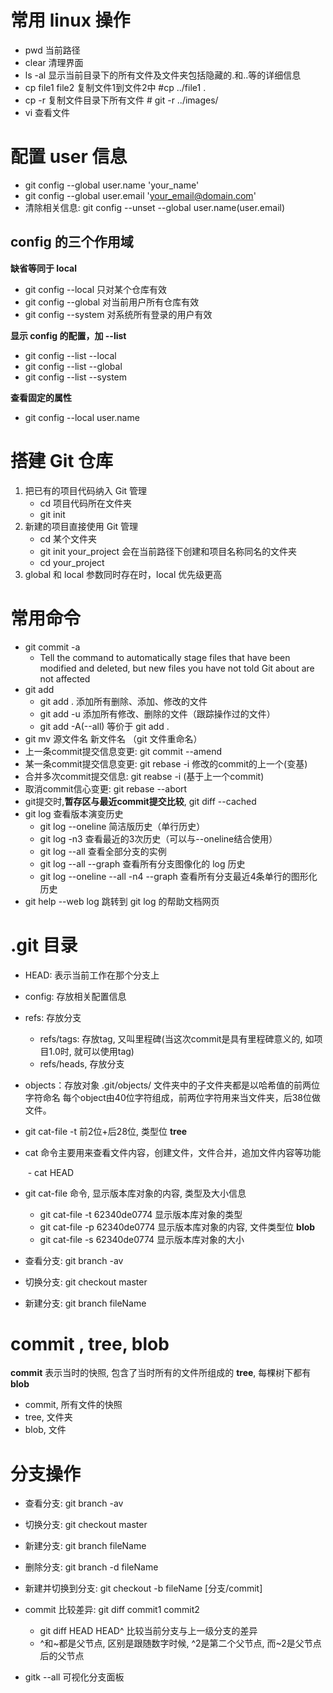 # 常用 linux 操作
- pwd 当前路径
- clear 清理界面
- ls -al 显示当前目录下的所有文件及文件夹包括隐藏的.和..等的详细信息
- cp file1 file2 复制文件1到文件2中 #cp ../file1 .
- cp -r 复制文件目录下所有文件 # git -r ../images/
- vi 查看文件
# 配置 user 信息
- git config --global user.name 'your_name'
- git config --global user.email 'your_email@domain.com'
- 清除相关信息: git config --unset --global user.name(user.email)

## config 的三个作用域

**缺省等同于 local**
- git config --local 只对某个仓库有效
- git config --global 对当前用户所有仓库有效
- git config --system 对系统所有登录的用户有效

**显示 config 的配置，加 --list**

- git config --list --local
- git config --list --global
- git config --list --system

**查看固定的属性**

- git config --local user.name

# 搭建 Git 仓库
1. 把已有的项目代码纳入 Git 管理
    - cd 项目代码所在文件夹
    - git init
2. 新建的项目直接使用 Git 管理
    - cd 某个文件夹
    - git init your_project 会在当前路径下创建和项目名称同名的文件夹
    - cd your_project
3. global 和 local 参数同时存在时，local 优先级更高

# 常用命令
- git commit -a
    - Tell the command to automatically stage files that have been modified and deleted, but new files you have not told Git about are not affected
- git add
    - git add . 添加所有删除、添加、修改的文件
    - git add -u 添加所有修改、删除的文件（跟踪操作过的文件）
    - git add -A(--all) 等价于 git add .
- git mv 源文件名 新文件名 （git 文件重命名）
- 上一条commit提交信息变更: git commit --amend 
- 某一条commit提交信息变更: git rebase -i 修改的commit的上一个(变基)
- 合并多次commit提交信息: git reabse -i (基于上一个commit)
- 取消commit信心变更: git rebase --abort
- git提交时,**暂存区与最近commit提交比较**, git diff --cached
- git log 查看版本演变历史
  - git log --oneline 简洁版历史（单行历史）
  - git log -n3 查看最近的3次历史（可以与--oneline结合使用）
  - git log --all 查看全部分支的实例
  - git log --all --graph 查看所有分支图像化的 log 历史
  - git log --oneline --all -n4 --graph 查看所有分支最近4条单行的图形化历史
- git help --web log 跳转到 git log 的帮助文档网页

# .git 目录

- HEAD: 表示当前工作在那个分支上

- config: 存放相关配置信息

- refs: 存放分支
  - refs/tags: 存放tag, 又叫里程碑(当这次commit是具有里程碑意义的, 如项目1.0时, 就可以使用tag)
  - refs/heads, 存放分支

- objects：存放对象 .git/objects/ 文件夹中的子文件夹都是以哈希值的前两位字符命名 每个object由40位字符组成，前两位字符用来当文件夹，后38位做文件。
  
- git cat-file -t 前2位+后28位, 类型位 **tree**
  
- cat 命令主要用来查看文件内容，创建文件，文件合并，追加文件内容等功能

  ​	- cat HEAD

- git cat-file 命令, 显示版本库对象的内容, 类型及大小信息
  - git cat-file -t  62340de0774   显示版本库对象的类型
  - git cat-file -p  62340de0774 显示版本库对象的内容, 文件类型位 **blob**
  - git cat-file -s  62340de0774  显示版本库对象的大小

- 查看分支: git branch -av

- 切换分支: git checkout master

- 新建分支: git branch fileName

# commit , tree, blob

**commit** 表示当时的快照, 包含了当时所有的文件所组成的 **tree**, 每棵树下都有**blob**

- commit, 所有文件的快照
- tree, 文件夹
- blob, 文件

# 分支操作

- 查看分支: git branch -av
- 切换分支: git checkout master
- 新建分支: git branch fileName
- 删除分支: git branch -d fileName

- 新建并切换到分支: git checkout -b fileName [分支/commit]
- commit 比较差异: git diff commit1 commit2
  - git diff HEAD HEAD^ 比较当前分支与上一级分支的差异
  - ^和~都是父节点, 区别是跟随数字时候, ^2是第二个父节点, 而~2是父节点后的父节点

- gitk --all 可视化分支面板